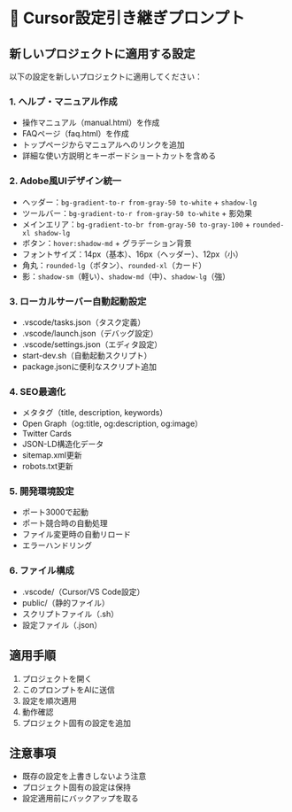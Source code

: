 # 🚀 Cursor設定引き継ぎプロンプト

## 新しいプロジェクトに適用する設定

以下の設定を新しいプロジェクトに適用してください：

### 1. ヘルプ・マニュアル作成
- 操作マニュアル（manual.html）を作成
- FAQページ（faq.html）を作成
- トップページからマニュアルへのリンクを追加
- 詳細な使い方説明とキーボードショートカットを含める

### 2. Adobe風UIデザイン統一
- ヘッダー：`bg-gradient-to-r from-gray-50 to-white` + `shadow-lg`
- ツールバー：`bg-gradient-to-r from-gray-50 to-white` + 影効果
- メインエリア：`bg-gradient-to-br from-gray-50 to-gray-100` + `rounded-xl shadow-lg`
- ボタン：`hover:shadow-md` + グラデーション背景
- フォントサイズ：14px（基本）、16px（ヘッダー）、12px（小）
- 角丸：`rounded-lg`（ボタン）、`rounded-xl`（カード）
- 影：`shadow-sm`（軽い）、`shadow-md`（中）、`shadow-lg`（強）

### 3. ローカルサーバー自動起動設定
- .vscode/tasks.json（タスク定義）
- .vscode/launch.json（デバッグ設定）
- .vscode/settings.json（エディタ設定）
- start-dev.sh（自動起動スクリプト）
- package.jsonに便利なスクリプト追加

### 4. SEO最適化
- メタタグ（title, description, keywords）
- Open Graph（og:title, og:description, og:image）
- Twitter Cards
- JSON-LD構造化データ
- sitemap.xml更新
- robots.txt更新

### 5. 開発環境設定
- ポート3000で起動
- ポート競合時の自動処理
- ファイル変更時の自動リロード
- エラーハンドリング

### 6. ファイル構成
- .vscode/（Cursor/VS Code設定）
- public/（静的ファイル）
- スクリプトファイル（.sh）
- 設定ファイル（.json）

## 適用手順

1. プロジェクトを開く
2. このプロンプトをAIに送信
3. 設定を順次適用
4. 動作確認
5. プロジェクト固有の設定を追加

## 注意事項

- 既存の設定を上書きしないよう注意
- プロジェクト固有の設定は保持
- 設定適用前にバックアップを取る
